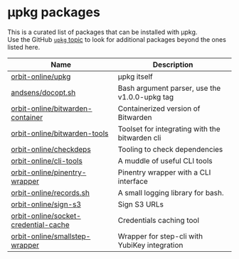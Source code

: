 # μpkg packages

This is a curated list of packages that can be installed with μpkg.  
Use the GitHub [`upkg` topic](https://github.com/topics/upkg) to look
for additional packages beyond the ones listed here.

| Name                                                                                            | Description                                    |
| ----------------------------------------------------------------------------------------------- | ---------------------------------------------- |
| [orbit-online/upkg](https://github.com/orbit-online/upkg)                                       | μpkg itself                                    |
| [andsens/docopt.sh](https://github.com/andsens/docopt.sh)                                       | Bash argument parser, use the v1.0.0-upkg tag  |
| [orbit-online/bitwarden-container](https://github.com/orbit-online/bitwarden-container)         | Containerized version of Bitwarden             |
| [orbit-online/bitwarden-tools](https://github.com/orbit-online/bitwarden-tools)                 | Toolset for integrating with the bitwarden cli |
| [orbit-online/checkdeps](https://github.com/orbit-online/checkdeps)                             | Tooling to check dependencies                  |
| [orbit-online/cli-tools](https://github.com/orbit-online/cli-tools)                             | A muddle of useful CLI tools                   |
| [orbit-online/pinentry-wrapper](https://github.com/orbit-online/pinentry-wrapper)               | Pinentry wrapper with a CLI interface          |
| [orbit-online/records.sh](https://github.com/orbit-online/records.sh)                           | A small logging library for bash.              |
| [orbit-online/sign-s3](https://github.com/orbit-online/sign-s3)                                 | Sign S3 URLs                                   |
| [orbit-online/socket-credential-cache](https://github.com/orbit-online/socket-credential-cache) | Credentials caching tool                       |
| [orbit-online/smallstep-wrapper](https://github.com/orbit-online/smallstep-wrapper)             | Wrapper for step-cli with YubiKey integration  |
